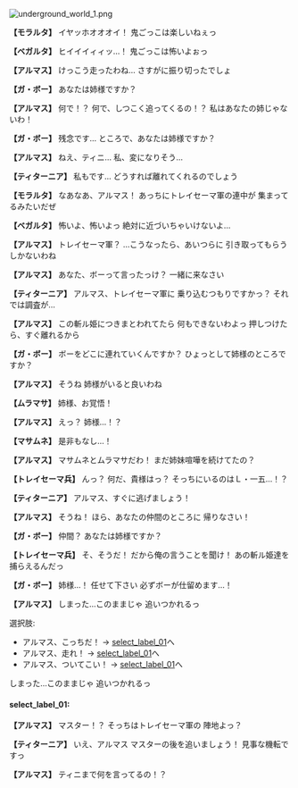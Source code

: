 
![underground_world_1.png](../images/backgrounds/underground_world_1.png)

**【モラルタ】**
イヤッホオオオイ！
鬼ごっこは楽しいねぇっ

**【ベガルタ】**
ヒイイイィィッ…！
鬼ごっこは怖いよぉっ

**【アルマス】**
けっこう走ったわね…
さすがに振り切ったでしょ

**【ガ・ボー】**
あなたは姉様ですか？

**【アルマス】**
何で！？
何で、しつこく追ってくるの！？
私はあなたの姉じゃないわ！

**【ガ・ボー】**
残念です…
ところで、あなたは姉様ですか？

**【アルマス】**
ねえ、ティニ…
私、変になりそう…

**【ティターニア】**
私もです…
どうすれば離れてくれるのでしょう

**【モラルタ】**
なあなあ、アルマス！
あっちにトレイセーマ軍の連中が
集まってるみたいだぜ

**【ベガルタ】**
怖いよ、怖いよっ
絶対に近づいちゃいけないよ…

**【アルマス】**
トレイセーマ軍？
…こうなったら、あいつらに
引き取ってもらうしかないわね

**【アルマス】**
あなた、ボーって言ったっけ？
一緒に来なさい

**【ティターニア】**
アルマス、トレイセーマ軍に
乗り込むつもりですかっ？
それでは調査が…

**【アルマス】**
この斬ル姫につきまとわれてたら
何もできないわよっ
押しつけたら、すぐ離れるから

**【ガ・ボー】**
ボーをどこに連れていくんですか？
ひょっとして姉様のところですか？

**【アルマス】**
そうね
姉様がいると良いわね

**【ムラマサ】**
姉様、お覚悟！

**【アルマス】**
えっ？
姉様…！？

**【マサムネ】**
是非もなし…！

**【アルマス】**
マサムネとムラマサだわ！
まだ姉妹喧嘩を続けてたの？

**【トレイセーマ兵】**
んっ？
何だ、貴様はっ？
そっちにいるのはＬ・一五…！？

**【ティターニア】**
アルマス、すぐに逃げましょう！

**【アルマス】**
そうね！
ほら、あなたの仲間のところに
帰りなさい！

**【ガ・ボー】**
仲間？
あなたは姉様ですか？

**【トレイセーマ兵】**
そ、そうだ！
だから俺の言うことを聞け！
あの斬ル姫達を捕らえるんだっ

**【ガ・ボー】**
姉様…！
任せて下さい
必ずボーが仕留めます…！

**【アルマス】**
しまった…このままじゃ
追いつかれるっ

選択肢:
- アルマス、こっちだ！ → [select_label_01](#select_label_01)へ
- アルマス、走れ！ → [select_label_01](#select_label_01)へ
- アルマス、ついてこい！ → [select_label_01](#select_label_01)へ


しまった…このままじゃ
追いつかれるっ

#### select_label_01:

**【アルマス】**
マスター！？
そっちはトレイセーマ軍の
陣地よっ？

**【ティターニア】**
いえ、アルマス
マスターの後を追いましょう！
見事な機転ですっ

**【アルマス】**
ティニまで何を言ってるの！？